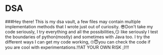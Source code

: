 # DSA
###Hey there! This is my dsa vault, a few files may contain multiple implementation methods that I wrote just out of curiosity.
😎Don't take my code seriously, I try everything and all the possibilities,😏 like seriously I test the boundaries of python(mostly) and sometimes with Java too.
I try the different ways I can get my code working, 🙄😇you can check the code if you are cool with experimentations.!!!AT YOUR OWN RISK ;)!!!
